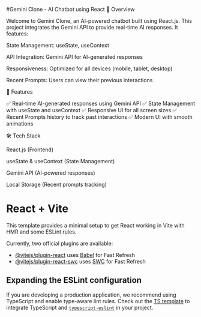 #Gemini Clone - AI Chatbot using React
🌟 Overview

Welcome to Gemini Clone, an AI-powered chatbot built using React.js. This project integrates the Gemini API to provide real-time AI responses. It features:

State Management: useState, useContext

API Integration: Gemini API for AI-generated responses

Responsiveness: Optimized for all devices (mobile, tablet, desktop)

Recent Prompts: Users can view their previous interactions

🚀 Features

✅ Real-time AI-generated responses using Gemini API
✅ State Management with useState and useContext
✅ Responsive UI for all screen sizes
✅ Recent Prompts history to track past interactions
✅ Modern UI with smooth animations

🛠️ Tech Stack

React.js (Frontend)

useState & useContext (State Management)

Gemini API (AI-powered responses)

Local Storage (Recent prompts tracking)







# React + Vite

This template provides a minimal setup to get React working in Vite with HMR and some ESLint rules.

Currently, two official plugins are available:

- [@vitejs/plugin-react](https://github.com/vitejs/vite-plugin-react/blob/main/packages/plugin-react/README.md) uses [Babel](https://babeljs.io/) for Fast Refresh
- [@vitejs/plugin-react-swc](https://github.com/vitejs/vite-plugin-react-swc) uses [SWC](https://swc.rs/) for Fast Refresh

## Expanding the ESLint configuration

If you are developing a production application, we recommend using TypeScript and enable type-aware lint rules. Check out the [TS template](https://github.com/vitejs/vite/tree/main/packages/create-vite/template-react-ts) to integrate TypeScript and [`typescript-eslint`](https://typescript-eslint.io) in your project.
